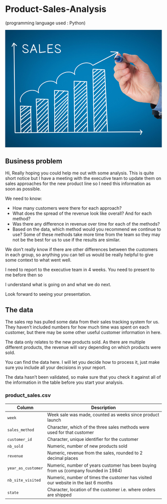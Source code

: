 # Product-Sales-Analysis 
(programming language used : Python)

![popcorn!](https://github.com/Junjiecode/Python-Product-Sales-Analysis/blob/main/Sales-101-2.jpg)



## Business problem 

Hi,
Really hoping you could help me out with some analysis. This is quite short notice but I have a meeting with the executive team to update them on sales approaches for the new product line so I need this information as soon as possible.

We need to know:

- How many customers were there for each approach?
- What does the spread of the revenue look like overall? And for each method?
- Was there any difference in revenue over time for each of the methods?
- Based on the data, which method would you recommend we continue to use? Some of these methods take more time from the team so they may not be the best for us to use if the results are similar.

We don’t really know if there are other differences between the customers in each group, so anything you can tell us would be really helpful to give some context to what went well.

I need to report to the executive team in 4 weeks. You need to present to me before then so

I understand what is going on and what we do next.

Look forward to seeing your presentation.

## The data

The sales rep has pulled some data from their sales tracking system for us. They haven’t included numbers for how much time was spent on each customer, but there may be some other useful customer information in here.

The data only relates to the new products sold. As there are multiple different products, the revenue will vary depending on which products were sold.

You can find the data here. I will let you decide how to process it, just make sure you include all your decisions in your report.

The data hasn’t been validated, so make sure that you check it against all of the information in the table before you start your analysis.

### **product_sales.csv**
| Column | Description |
|--------|-------------|
| `week` | Week sale was made, counted as weeks since product launch |
| `sales_method` | Character, which of the three sales methods were used for that customer |
| `customer_id` | Character, unique identifier for the customer |
| `nb_sold` | Numeric, number of new products sold |
| `revenue` | Numeric, revenue from the sales, rounded to 2 decimal places |
| `year_as_customer` | Numeric, number of years customer has been buying from us (company founded in 1984) |
| `nb_site_visited` | Numeric, number of times the customer has visited our website in the last 6 months |
| `state` | Character, location of the customer i.e. where orders are shipped |
